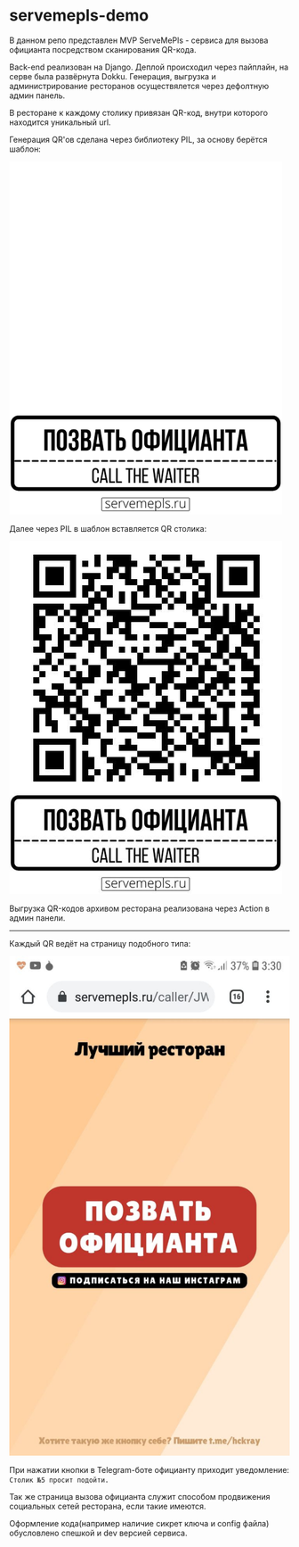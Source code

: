 # servemepls-demo
В данном репо представлен MVP ServeMePls - сервиса для вызова официанта посредством сканирования QR-кода.

Back-end реализован на Django.
Деплой происходил через пайплайн, на серве была развёрнута Dokku.
Генерация, выгрузка и администрирование ресторанов осуществялется через дефолтную админ панель.

В ресторане к каждому столику привязан QR-код, внутри которого находится уникальный url.

Генерация QR'ов сделана через библиотеку PIL, за основу берётся шаблон:

![](https://github.com/SherstennikovDaniil/servemepls-demo/raw/main/caller/static/template.png)


Далее через PIL в шаблон вставляется QR столика:

![](https://github.com/SherstennikovDaniil/servemepls-demo/raw/main/src/gen.jpg)

Выгрузка QR-кодов архивом ресторана реализована через Action в админ панели.

---
Каждый QR ведёт на страницу подобного типа:

![](https://github.com/SherstennikovDaniil/servemepls-demo/raw/main/src/caller.jpg)

При нажатии кнопки в Telegram-боте официанту приходит уведомление: `Столик №5 просит подойти.`

Так же страница вызова официанта служит способом продвижения социальных сетей ресторана, если такие имеются.

Оформление кода(например наличие сикрет ключа и config файла) обусловлено спешкой и dev версией сервиса.
